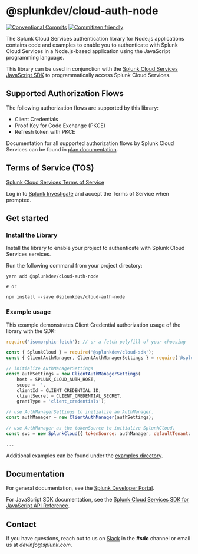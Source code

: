 # @splunkdev/cloud-auth-node

[![Conventional Commits](https://img.shields.io/badge/Conventional%20Commits-1.0.0-yellow.svg)](https://conventionalcommits.org)
[![Commitizen friendly](https://img.shields.io/badge/commitizen-friendly-brightgreen.svg)](http://commitizen.github.io/cz-cli/)

The Splunk Cloud Services authentication library for Node.js applications contains code and examples to enable you to authenticate with Splunk Cloud Services in a Node.js-based application using the JavaScript programming language.

This library can be used in conjunction with the [Splunk Cloud Services JavaScript SDK](https://github.com/splunk/splunk-cloud-sdk-js/) to programmatically access Splunk Cloud Services.

## Supported Authorization Flows

The following authorization flows are supported by this library:
* Client Credentials
* Proof Key for Code Exchange (PKCE)
* Refresh token with PKCE

Documentation for all supported authorization flows by Splunk Cloud Services can be found in [plan documentation](https://dev.splunk.com/scs/docs/apps/plan#Choose-an-authorization-flow).

## Terms of Service (TOS)
[Splunk Cloud Services Terms of Service](https://auth.scp.splunk.com/tos)

Log in to [Splunk Investigate](https://si.scp.splunk.com/) and accept the Terms of Service when prompted.

## Get started

### Install the Library

Install the library to enable your project to authenticate with Splunk Cloud Services services.

Run the following command from your project directory:

```sh-session
yarn add @splunkdev/cloud-auth-node

# or

npm install --save @splunkdev/cloud-auth-node
```

### Example usage

This example demonstrates Client Credential authorization usage of the library with the SDK:

```js
require('isomorphic-fetch'); // or a fetch polyfill of your choosing

const { SplunkCloud } = require('@splunkdev/cloud-sdk');
const { ClientAuthManager, ClientAuthManagerSettings } = require('@splunkdev/cloud-auth-node');

// initialize AuthManagerSettings
const authSettings = new ClientAuthManagerSettings(
    host = SPLUNK_CLOUD_AUTH_HOST,
    scope = '',
    clientId = CLIENT_CREDENTIAL_ID,
    clientSecret = CLIENT_CREDENTIAL_SECRET,
    grantType = 'client_credentials');

// use AuthManagerSettings to initialize an AuthManager.
const authManager = new ClientAuthManager(authSettings);

// use AuthManager as the tokenSource to initialize SplunkCloud.
const svc = new SplunkCloud({ tokenSource: authManager, defaultTenant: TENANT });

...

```

Additional examples can be found under the [examples directory](examples).

## Documentation
For general documentation, see the [Splunk Developer Portal](https://dev.splunk.com/scs/).

For JavaScript SDK documentation, see the [Splunk Cloud Services SDK for JavaScript API Reference](https://dev.splunk.com/scs/reference/sdk/splunk-cloud-sdk-js).

## Contact
If you have questions, reach out to us on [Slack](https://splunkdevplatform.slack.com) in the **#sdc** channel or email us at _devinfo@splunk.com_.
